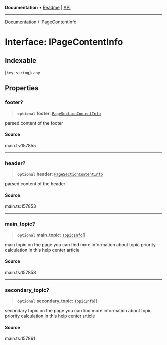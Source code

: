 **Documentation** • [Readme](../README.md) \| [API](../globals.md)

***

[Documentation](../README.md) / IPageContentInfo

# Interface: IPageContentInfo

## Indexable

 \[`key`: `string`\]: `any`

## Properties

### footer?

> **`optional`** **footer**: [`PageSectionContentInfo`](../classes/PageSectionContentInfo.md)

parsed content of the footer

#### Source

main.ts:157855

***

### header?

> **`optional`** **header**: [`PageSectionContentInfo`](../classes/PageSectionContentInfo.md)

parsed content of the header

#### Source

main.ts:157853

***

### main\_topic?

> **`optional`** **main\_topic**: [`TopicInfo`](../classes/TopicInfo.md)[]

main topic on the page
you can find more information about topic priority calculation in this help center article

#### Source

main.ts:157858

***

### secondary\_topic?

> **`optional`** **secondary\_topic**: [`TopicInfo`](../classes/TopicInfo.md)[]

secondary topic on the page
you can find more information about topic priority calculation in this help center article

#### Source

main.ts:157861
